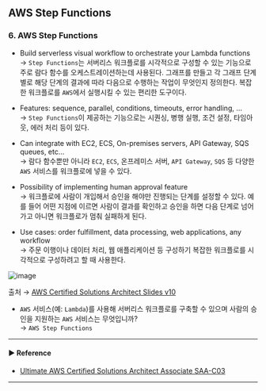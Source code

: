 ## AWS Step Functions
### 6. AWS Step Functions
- Build serverless visual workflow to orchestrate your Lambda functions  
→ `Step Functions`는 서버리스 워크플로를 시각적으로 구성할 수 있는 기능으로 주로 람다 함수를 오케스트레이션하는데 사용된다.
그래프를 만들고 각 그래프 단계별로 해당 단계의 결과에 따라 다음으로 수행하는 작업이 무엇인지 정의한다. 복잡한 워크플로를 `AWS`에서 실행시킬 수 있는 편리한 도구이다.

- Features: sequence, parallel, conditions, timeouts, error handling, …  
→ `Step Functions`이 제공하는 기능으로는 시퀀싱, 병행 실행, 조건 설정, 타임아웃, 에러 처리 등이 있다.

- Can integrate with EC2, ECS, On-premises servers, API Gateway, SQS queues, etc…  
→ 람다 함수뿐만 아니라 `EC2`, `ECS`, 온프레미스 서버, `API Gateway`, `SQS` 등 다양한 `AWS` 서비스를 워크플로에 넣을 수 있다.

- Possibility of implementing human approval feature  
→ 워크플로에 사람이 개입해서 승인을 해야만 진행되는 단계를 설정할 수 있다. 예를 들어 어떤 지점에 이르면 사람이 결과를 확인하고 승인을 하면 다음 단계로 넘어가고 아니면 워크플로가 멈춰 실패하게 된다.

- Use cases: order fulfillment, data processing, web applications, any workflow  
→ 주문 이행이나 데이터 처리, 웹 애플리케이션 등 구성하기 복잡한 워크플로를 시각적으로 구성하려고 할 때 사용한다.

![image](https://user-images.githubusercontent.com/97398071/235828284-b49bc2f7-4992-49d8-a46c-d8ead60d1540.png)

출처 → [AWS Certified Solutions Architect Slides v10](https://courses.datacumulus.com/downloads/certified-solutions-architect-pn9/)

- `AWS` 서비스(예: `Lambda`)를 사용해 서버리스 워크플로를 구축할 수 있으며 사람의 승인을 지원하는 `AWS` 서비스는 무엇입니까?  
→ `AWS Step Functions`

---
#### ▶ Reference
- [Ultimate AWS Certified Solutions Architect Associate SAA-C03](https://www.udemy.com/course/aws-certified-solutions-architect-associate-saa-c03/)
---
